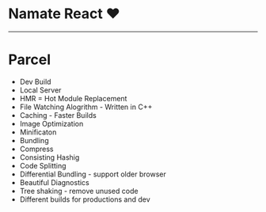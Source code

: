 # Namate React ❤️
----
# Parcel
- Dev Build
- Local Server
- HMR = Hot Module Replacement
- File Watching Alogrithm - Written in C++
- Caching - Faster Builds
- Image Optimization
- Minificaton
- Bundling
- Compress
- Consisting Hashig
- Code Splitting
- Differential Bundling - support older browser
- Beautiful Diagnostics
- Tree shaking - remove unused code
- Different builds for productions and dev
